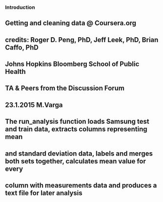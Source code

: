 ### Introduction
##
## Getting and cleaning data @ Coursera.org
## credits:  Roger D. Peng, PhD, Jeff Leek, PhD, Brian Caffo, PhD
##           Johns Hopkins Bloomberg School of Public Health
##           TA & Peers from the Discussion Forum 
##           
## 23.1.2015 M.Varga
##
##
## The run_analysis function loads Samsung test and train data, extracts columns representing mean 
## and standard deviation data, labels and merges both sets together, calculates mean value for every 
## column with measurements data and produces a text file for later analysis 

